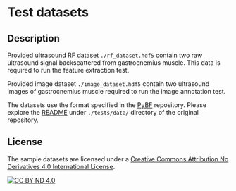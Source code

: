 # Test datasets 

## Description

Provided ultrasound RF dataset `./rf_dataset.hdf5` contain two raw ultrasound signal backscattered from gastrocnemius muscle.
This data is required to run the feature extraction test.

Provided image dataset `./image_dataset.hdf5` contain two ultrasound images of gastrocnemius muscle required to run the image annotation test.

The datasets use the format specified in the [PyBF](https://github.com/Sergio5714/pybf) repository.
Please explore the [README](https://github.com/Sergio5714/pybf/blob/master/tests/data/README.md) under `./tests/data/` directory of the original repository. 

## License
The sample datasets are licensed under a [Creative Commons Attribution No Derivatives 4.0 International
License][cc-by-nd].

[![CC BY ND 4.0][cc-by-nd-shield]][cc-by-nd]

[cc-by-nd]: https://creativecommons.org/licenses/by-nd/4.0/
[cc-by-nd-image]: https://licensebuttons.net/l/by-nd/4.0/80x15.png
[cc-by-nd-shield]: https://img.shields.io/badge/License-CC%20BY%20ND%204.0-lightgrey.svg